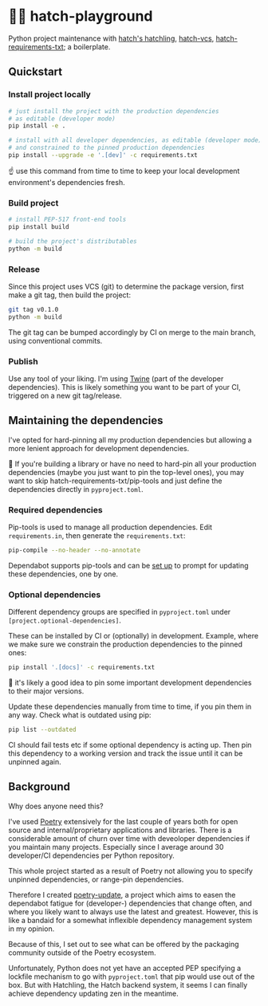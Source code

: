 # 😶‍🌫️ hatch-playground

Python project maintenance with [hatch's hatchling](https://github.com/pypa/hatch), [hatch-vcs](https://github.com/ofek/hatch-vcs), [hatch-requirements-txt](https://github.com/repo-helper/hatch-requirements-txt); a boilerplate.

## Quickstart

### Install project locally

```bash
# just install the project with the production dependencies
# as editable (developer mode)
pip install -e .
```

```bash
# install with all developer dependencies, as editable (developer mode)
# and constrained to the pinned production dependencies
pip install --upgrade -e '.[dev]' -c requirements.txt
```

☝️ use this command from time to time to keep your local development environment's dependencies fresh.

### Build project

```bash
# install PEP-517 front-end tools
pip install build

# build the project's distributables
python -m build
```

### Release

Since this project uses VCS (git) to determine the package version, first make a git tag, then build the project:

```bash
git tag v0.1.0
python -m build
```

The git tag can be bumped accordingly by CI on merge to the main branch, using conventional commits.

### Publish

Use any tool of your liking. I'm using [Twine](https://github.com/pypa/twine/) (part of the developer dependencies). This is likely something you want to be part of your CI, triggered on a new git tag/release.

## Maintaining the dependencies

I've opted for hard-pinning all my production dependencies but allowing a more lenient approach for development dependencies.

🍎 If you're building a library or have no need to hard-pin all your production dependencies (maybe you just want to pin the top-level ones), you may want to skip hatch-requirements-txt/pip-tools and just define the dependencies directly in `pyproject.toml`.

### Required dependencies

Pip-tools is used to manage all production dependencies. Edit `requirements.in`, then generate the `requirements.txt`:

```bash
pip-compile --no-header --no-annotate
```

Dependabot supports pip-tools and can be [set up](https://github.com/fredrikaverpil/hatch-playground/blob/main/.github/dependabot.yml) to prompt for updating these dependencies, one by one.

### Optional dependencies

Different dependency groups are specified in `pyproject.toml` under `[project.optional-dependencies]`.

These can be installed by CI or (optionally) in development. Example, where we make sure we constrain the production dependencies to the pinned ones:

```bash
pip install '.[docs]' -c requirements.txt
```

🍌 it's likely a good idea to pin some important development dependencies to their major versions.

Update these dependencies manually from time to time, if you pin them in any way. Check what is outdated using pip:

```bash
pip list --outdated
```

CI should fail tests etc if some optional dependency is acting up. Then pin this dependency to a working version and track the issue until it can be unpinned again.

## Background

Why does anyone need this?

I've used [Poetry](https://github.com/python-poetry/poetry) extensively for the last couple of years both for open source and internal/proprietary applications and libraries. There is a considerable amount of churn over time with deveoloper dependencies if you maintain many projects. Especially since I average around 30 developer/CI dependencies per Python repository.

This whole project started as a result of Poetry not allowing you to specify unpinned dependencies, or range-pin dependencies.

Therefore I created [poetry-update](https://github.com/fredrikaverpil/poetry-update), a project which aims to easen the dependabot fatigue for (developer-) dependencies that change often, and where you likely want to always use the latest and greatest. However, this is like a bandaid for a somewhat inflexible dependency management system in my opinion.

Because of this, I set out to see what can be offered by the packaging community outside of the Poetry ecosystem.

Unfortunately, Python does not yet have an accepted PEP specifying a lockfile mechanism to go with `pyproject.toml` that pip would use out of the box. But with Hatchling, the Hatch backend system, it seems I can finally achieve dependency updating zen in the meantime.
